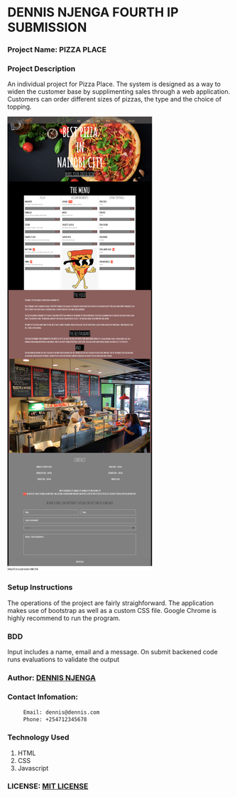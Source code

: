 # DENNIS NJENGA FOURTH IP SUBMISSION

### Project Name: PIZZA PLACE

### Project Description
An individual project for Pizza Place. The system is designed as a way to widen the customer base by supplimenting sales through a web application. Customers can order different sizes of pizzas, the type and the choice of topping.

<img src="images/Pizza-Place.png">

### Setup Instructions
The operations of the project are fairly straighforward. 
The application makes use of bootstrap as well as a custom CSS file.
Google Chrome is highly recommend to run the program.

### BDD
Input includes a name, email and a message. On submit backened code runs evaluations to validate the output

### Author: [DENNIS NJENGA](https://github.com/deepeters)
### Contact Infomation:
         Email: dennis@dennis.com
         Phone: +254712345678

### Technology Used
1. HTML
2. CSS
3. Javascript

### LICENSE: [MIT LICENSE](https://raw.githubusercontent.com/deepeters/fourth-ip/master/LICENSE)
